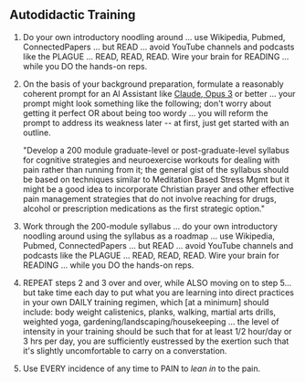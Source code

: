 ## Autodidactic Training

1) Do your own introductory noodling around ... use Wikipedia, Pubmed, ConnectedPapers ... but READ ... avoid YouTube channels and podcasts like the PLAGUE ... READ, READ, READ. Wire your brain for READING ... while you DO the hands-on reps.

2) On the basis of your background preparation, formulate a reasonably coherent prompt for an AI Assistant like [Claude, Opus 3](https://claude.ai/chat/) or better ... your prompt might look something like the following; don't worry about getting it perfect OR about being too wordy ... you will reform the prompt to address its weakness later -- at first, just get started with an outline.

    "Develop a 200 module graduate-level or post-graduate-level syllabus for cognitive strategies and neuroexercise workouts for dealing with pain rather than running from it; the general gist of the syllabus should be based on techniques similar to Meditation Based Stress Mgmt but it might be a good idea to incorporate Christian prayer and other effective pain management strategies that do not involve reaching for drugs, alcohol or prescription medications as the first strategic option."

3) Work through the 200-module syllabus ... do your own introductory noodling around using the syllabus as a roadmap ... use Wikipedia, Pubmed, ConnectedPapers ... but READ ... avoid YouTube channels and podcasts like the PLAGUE ... READ, READ, READ. Wire your brain for READING ... while you DO the hands-on reps.

4) REPEAT steps 2 and 3 over and over, while ALSO moving on to step 5... but take time each day to put what you are learning into direct practices in your own DAILY training regimen, which [at a minimum] should include: body weight calistenics, planks, walking, martial arts drills, weighted yoga, gardening/landscaping/housekeeping ... the level of intensity in your training should be such that for at least 1/2 hour/day or 3 hrs per day, you are sufficiently eustressed by the exertion such that it's slightly uncomfortable to carry on a converstation.

5) Use EVERY incidence of any time to PAIN to *lean in* to the pain.
